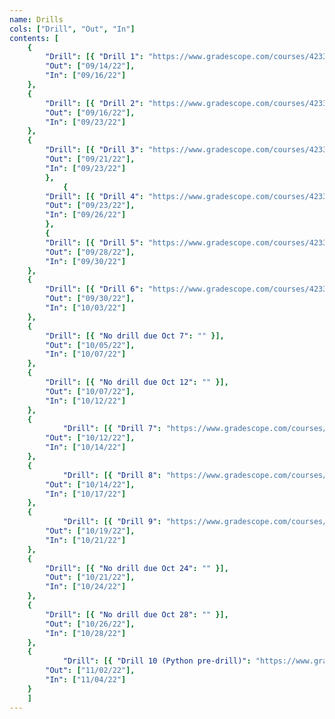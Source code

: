```yaml
---
name: Drills
cols: ["Drill", "Out", "In"]
contents: [
	{
		"Drill": [{ "Drill 1": "https://www.gradescope.com/courses/423395/assignments/2206476" }],
		"Out": ["09/14/22"],
		"In": ["09/16/22"]
	},
	{
		"Drill": [{ "Drill 2": "https://www.gradescope.com/courses/423395/assignments/2206522" }],
		"Out": ["09/16/22"],
		"In": ["09/23/22"]
	},
	{
		"Drill": [{ "Drill 3": "https://www.gradescope.com/courses/423395/assignments/2206520" }],
		"Out": ["09/21/22"],
		"In": ["09/23/22"]
		},
			{
		"Drill": [{ "Drill 4": "https://www.gradescope.com/courses/423395/assignments/2206516" }],
		"Out": ["09/23/22"],
		"In": ["09/26/22"]
		},
		{
		"Drill": [{ "Drill 5": "https://www.gradescope.com/courses/423395/assignments/2206515" }],
		"Out": ["09/28/22"],
		"In": ["09/30/22"]
	},
	{
		"Drill": [{ "Drill 6": "https://www.gradescope.com/courses/423395/assignments/2206481" }],
		"Out": ["09/30/22"],
		"In": ["10/03/22"]
	},
	{
		"Drill": [{ "No drill due Oct 7": "" }],
		"Out": ["10/05/22"],
		"In": ["10/07/22"]
	},
	{
		"Drill": [{ "No drill due Oct 12": "" }],
		"Out": ["10/07/22"],
		"In": ["10/12/22"]
	},
	{
	        "Drill": [{ "Drill 7": "https://www.gradescope.com/courses/423395/assignments/2206512" }],
		"Out": ["10/12/22"],
		"In": ["10/14/22"]
	},
	{
	        "Drill": [{ "Drill 8": "https://www.gradescope.com/courses/423395/assignments/2206511" }],
		"Out": ["10/14/22"],
		"In": ["10/17/22"]
	},
	{
	        "Drill": [{ "Drill 9": "https://www.gradescope.com/courses/423395/assignments/2206508" }],
		"Out": ["10/19/22"],
		"In": ["10/21/22"]
	},
	{
		"Drill": [{ "No drill due Oct 24": "" }],
		"Out": ["10/21/22"],
		"In": ["10/24/22"]
	},
	{
		"Drill": [{ "No drill due Oct 28": "" }],
		"Out": ["10/26/22"],
		"In": ["10/28/22"]
	},
	{
	        "Drill": [{ "Drill 10 (Python pre-drill)": "https://www.gradescope.com/courses/423395/assignments/2405187" }],
		"Out": ["11/02/22"],
		"In": ["11/04/22"]
	}
	]
---
```

